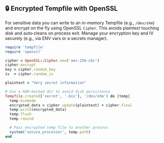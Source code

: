 ## 🔒 Encrypted Tempfile with OpenSSL

For sensitive data you can write to an in-memory Tempfile (e.g., `/dev/shm`) and encrypt on the fly using OpenSSL `Cipher`. This avoids plaintext touching disk and auto‐cleans on process exit. Manage your encryption key and IV securely (e.g., via ENV vars or a secrets manager).

```ruby
require 'tempfile'
require 'openssl'

cipher = OpenSSL::Cipher.new('aes-256-cbc')
cipher.encrypt
key = cipher.random_key
iv  = cipher.random_iv

plaintext = "Very secret information"

# Use a RAM-backed dir to avoid disk persistence
Tempfile.create(['secret', '.bin'], '/dev/shm') do |temp|
  temp.binmode
  encrypted_data = cipher.update(plaintext) + cipher.final
  temp.write(encrypted_data)
  temp.flush
  temp.rewind

  # Pass encrypted temp file to another process
  system('secure_processor', temp.path)
end
```